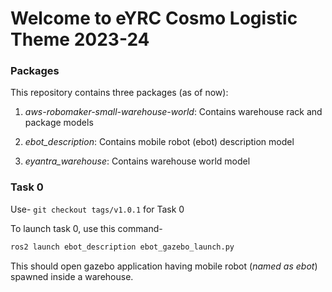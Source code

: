 # Welcome to eYRC Cosmo Logistic Theme 2023-24

### Packages
This repository contains three packages (as of now):
1. *aws-robomaker-small-warehouse-world*: Contains warehouse rack and package models

2. *ebot_description*: Contains mobile robot (ebot) description model

3. *eyantra_warehouse*: Contains warehouse world model

### Task 0

Use- `git checkout tags/v1.0.1` for Task 0

To launch task 0, use this command-

```sh
ros2 launch ebot_description ebot_gazebo_launch.py
```

This should open gazebo application having mobile robot (*named as ebot*) spawned inside a warehouse.


